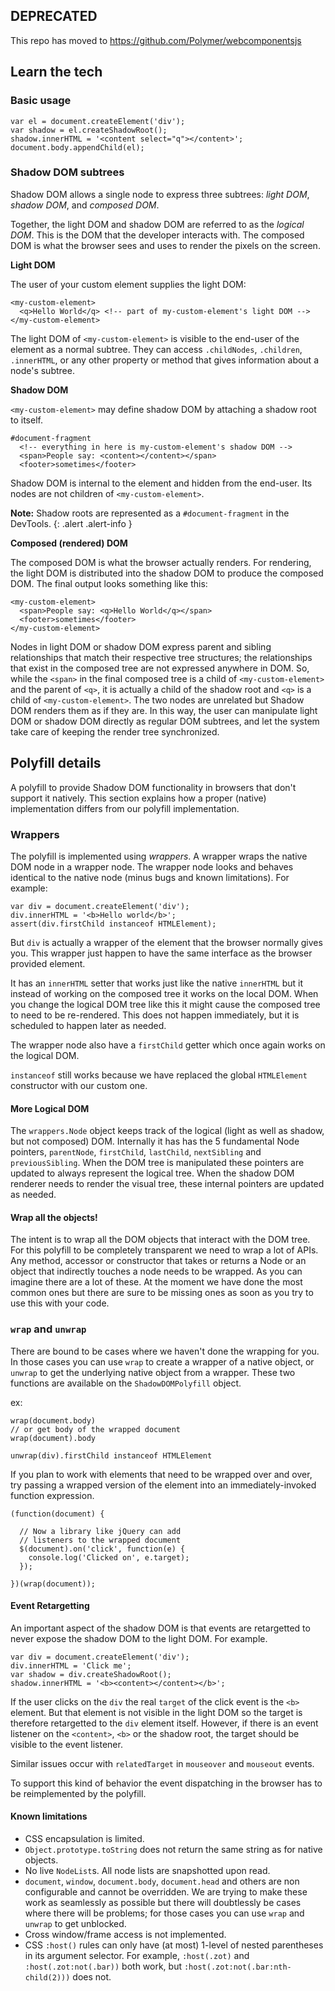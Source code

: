 ## DEPRECATED 
This repo has moved to https://github.com/Polymer/webcomponentsjs

## Learn the tech

### Basic usage

    var el = document.createElement('div');
    var shadow = el.createShadowRoot();
    shadow.innerHTML = '<content select="q"></content>';
    document.body.appendChild(el);

### Shadow DOM subtrees

Shadow DOM allows a single node to express three subtrees: _light DOM_, _shadow DOM_, and _composed DOM_.

Together, the light DOM and shadow DOM are referred to as the _logical DOM_. This is the DOM that the developer interacts with. The composed DOM is what the browser sees and uses to render the pixels on the screen.

**Light DOM**

The user of your custom element supplies the light DOM:

    <my-custom-element>
      <q>Hello World</q> <!-- part of my-custom-element's light DOM -->
    </my-custom-element>

The light DOM of `<my-custom-element>` is visible to the end-user of the
element as a normal subtree. They can access `.childNodes`, `.children`, `.innerHTML`, or any other property or method that gives information about a node's subtree.

**Shadow DOM**

`<my-custom-element>` may define shadow DOM by attaching a shadow root to
itself.

    #document-fragment
      <!-- everything in here is my-custom-element's shadow DOM -->
      <span>People say: <content></content></span>
      <footer>sometimes</footer>

Shadow DOM is internal to the element and hidden from the end-user.
Its nodes are not children of `<my-custom-element>`.

**Note:** Shadow roots are represented as a `#document-fragment` in the DevTools.
{: .alert .alert-info }

**Composed (rendered) DOM**

The composed DOM is what the browser actually renders. For rendering, the light
DOM is distributed into the shadow DOM to produce the composed DOM. The final output
looks something like this:

    <my-custom-element>
      <span>People say: <q>Hello World</q></span>
      <footer>sometimes</footer>
    </my-custom-element>

Nodes in light DOM or shadow DOM express parent and sibling relationships that match their respective tree structures; the relationships that exist in the composed tree are not expressed anywhere in DOM. So, while the `<span>` in the final composed tree is a child of `<my-custom-element>` and the parent of `<q>`, it is actually a child of the shadow root and `<q>` is a child of `<my-custom-element>`. The two nodes are unrelated but
Shadow DOM renders them as if they are. In this way, the user can manipulate light DOM or shadow DOM directly as regular DOM subtrees, and let the system take care of keeping the render tree synchronized.

## Polyfill details

A polyfill to provide Shadow DOM functionality in browsers that don't
support it natively. This section explains how a proper (native) implementation
differs from our polyfill implementation.

### Wrappers

The polyfill is implemented using _wrappers_. A wrapper wraps the native DOM node in a wrapper node. The wrapper node looks and behaves identical to the native node (minus bugs and known limitations). For example:

    var div = document.createElement('div');
    div.innerHTML = '<b>Hello world</b>';
    assert(div.firstChild instanceof HTMLElement);

But `div` is actually a wrapper of the element that the browser normally gives you. This wrapper just happen to have the same interface as the browser provided element.

It has an `innerHTML` setter that works just like the native `innerHTML` but it instead of working on the composed tree it works on the local DOM. When you change the logical DOM tree like this it might cause the composed tree to need to be re-rendered. This does not happen immediately, but it is scheduled to happen later as needed.

The wrapper node also have a `firstChild` getter which once again works on the logical DOM.

`instanceof` still works because we have replaced the global `HTMLElement` constructor with our custom one.

#### More Logical DOM

The `wrappers.Node` object keeps track of the logical (light as well as shadow, but not composed) DOM. Internally it has has the 5 fundamental Node pointers, `parentNode`, `firstChild`, `lastChild`, `nextSibling` and `previousSibling`. When the DOM tree is manipulated these pointers are updated to always represent the logical tree. When the shadow DOM renderer needs to render the visual tree, these internal pointers are updated as needed.

#### Wrap all the objects!

The intent is to wrap all the DOM objects that interact with the DOM tree. For this polyfill to be completely transparent we need to wrap a lot of APIs. Any method, accessor or constructor that takes or returns a Node or an object that indirectly touches a node needs to be wrapped. As you can imagine there are a lot of these. At the moment we have done the most common ones but there are sure to be missing ones as soon as you try to use this with your code.

### `wrap` and `unwrap`

There are bound to be cases where we haven't done the wrapping for you. In those cases you can use `wrap` to create a wrapper of a native object, or `unwrap` to get the underlying native object from a wrapper. These two functions are available on the `ShadowDOMPolyfill` object.

ex:

    wrap(document.body)
    // or get body of the wrapped document
    wrap(document).body

    unwrap(div).firstChild instanceof HTMLElement

If you plan to work with elements that need to be wrapped over and over, try passing a wrapped version of the element into an immediately-invoked function expression.

    (function(document) {
      
      // Now a library like jQuery can add
      // listeners to the wrapped document
      $(document).on('click', function(e) {
        console.log('Clicked on', e.target);
      });

    })(wrap(document));

#### Event Retargetting

An important aspect of the shadow DOM is that events are retargetted to never expose the shadow DOM to the light DOM. For example.

    var div = document.createElement('div');
    div.innerHTML = 'Click me';
    var shadow = div.createShadowRoot();
    shadow.innerHTML = '<b><content></content></b>';

If the user clicks on the `div` the real `target` of the click event is the `<b>` element. But that element is not visible in the light DOM so the target is therefore retargetted to the `div` element itself. However, if there is an event listener on the `<content>`, `<b>` or the shadow root, the target should be visible to the event listener.

Similar issues occur with `relatedTarget` in `mouseover` and `mouseout` events.

To support this kind of behavior the event dispatching in the browser has to be reimplemented by the polyfill.

#### Known limitations

* CSS encapsulation is limited.
* `Object.prototype.toString` does not return the same string as for native objects.
* No live `NodeList`s. All node lists are snapshotted upon read.
* `document`, `window`, `document.body`, `document.head` and others are non configurable and cannot be overridden. We are trying to make these work as seamlessly as possible but there will doubtlessly be cases where there will be problems; for those cases you can use `wrap` and `unwrap` to get unblocked.
* Cross window/frame access is not implemented.
* CSS `:host()` rules can only have (at most) 1-level of nested parentheses in its argument selector. For example, `:host(.zot)` and `:host(.zot:not(.bar))` both work, but `:host(.zot:not(.bar:nth-child(2)))` does not.
